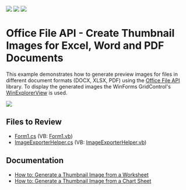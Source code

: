 <!-- default badges list -->
![](https://img.shields.io/endpoint?url=https://codecentral.devexpress.com/api/v1/VersionRange/143175290/24.1.3%2B)
[![](https://img.shields.io/badge/Open_in_DevExpress_Support_Center-FF7200?style=flat-square&logo=DevExpress&logoColor=white)](https://supportcenter.devexpress.com/ticket/details/T830551)
[![](https://img.shields.io/badge/📖_How_to_use_DevExpress_Examples-e9f6fc?style=flat-square)](https://docs.devexpress.com/GeneralInformation/403183)
<!-- default badges end -->

# Office File API - Create Thumbnail Images for Excel, Word and PDF Documents

This example demonstrates how to generate preview images for files in different document formats (DOCX, XLSX, PDF) using the [Office File API](https://docs.devexpress.com/OfficeFileAPI/14911/Office-File-API) library. To display the generated images the WinForms GridControl's [WinExplorerView](https://docs.devexpress.com/WindowsForms/114759/Controls-and-Libraries/Data-Grid/Views/WinExplorer-View) is used.

![](./Images/Thumbnails.png)

## Files to Review

* [Form1.cs](./CS/Form1.cs) (VB: [Form1.vb](./VB/Form1.vb))
* [ImageExporterHelper.cs](./CS/ImageExporterHelper.cs) (VB: [ImageExporterHelper.vb](./VB/ImageExporterHelper.vb))

## Documentation

* [How to: Generate a Thumbnail Image from a Worksheet](https://docs.devexpress.com/OfficeFileAPI/403376/spreadsheet-document-api/examples/worksheets/how-to-generate-a-thumbnail-from-a-worksheet)
* [How to: Generate a Thumbnail Image from a Chart Sheet](https://docs.devexpress.com/OfficeFileAPI/403379/spreadsheet-document-api/examples/charts/how-to-generate-a-thumbnail-from-a-chart-sheet)
